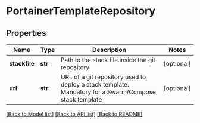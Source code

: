 # PortainerTemplateRepository

## Properties
Name | Type | Description | Notes
------------ | ------------- | ------------- | -------------
**stackfile** | **str** | Path to the stack file inside the git repository | [optional] 
**url** | **str** | URL of a git repository used to deploy a stack template. Mandatory for a Swarm/Compose stack template | [optional] 

[[Back to Model list]](../README.md#documentation-for-models) [[Back to API list]](../README.md#documentation-for-api-endpoints) [[Back to README]](../README.md)


